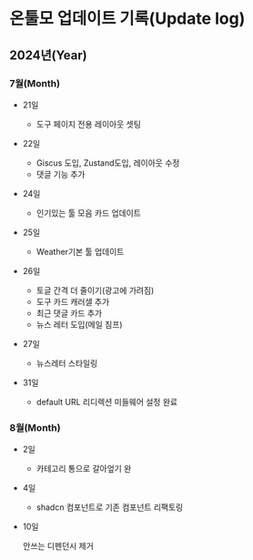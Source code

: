 # 온툴모 업데이트 기록(Update log)

## 2024년(Year)

### 7월(Month)

- 21일

  - 도구 페이지 전용 레이아웃 셋팅

- 22일

  - Giscus 도입, Zustand도입, 레이아웃 수정
  - 댓글 기능 추가

- 24일

  - 인기있는 툴 모음 카드 업데이트

- 25일

  - Weather기본 툴 업데이트

- 26일

  - 토글 간격 더 줄이기(광고에 가려짐)
  - 도구 카드 캐러샐 추가
  - 최근 댓글 카드 추가
  - 뉴스 레터 도입(메일 침프)

- 27일
  - 뉴스레터 스타일링
- 31일
  - default URL 리디렉션 미들웨어 설정 완료

### 8월(Month)

- 2일

  - 카테고리 통으로 갈아엎기 완

- 4일

  - shadcn 컴포넌트로 기존 컴포넌트 리팩토링

- 10일

  안쓰는 디펜던시 제거

